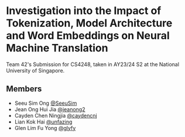 # Investigation into the Impact of Tokenization, Model Architecture and Word Embeddings on Neural Machine Translation

Team 42's Submission for CS4248, taken in AY23/24 S2 at the National University of Singapore.

## Members

- Seeu Sim Ong [@SeeuSim](https://github.com/SeeuSim)
- Jean Ong Hui Jia [@jeanong2](https://github.com/jeanong2)
- Cayden Chen Ningjia  [@caydencnj](https://github.com/caydencnj)
- Lian Kok Hai [@unfazing](https://github.com/unfazing)
- Glen Lim Fu Yong [@glyfy](https://github.com/glyfy)

